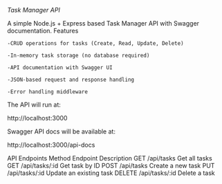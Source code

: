 *Task Manager API*

A simple Node.js + Express based Task Manager API with Swagger documentation.
Features

    -CRUD operations for tasks (Create, Read, Update, Delete)

    -In-memory task storage (no database required)

    -API documentation with Swagger UI

    -JSON-based request and response handling

    -Error handling middleware

The API will run at:

http://localhost:3000

Swagger API docs will be available at:

http://localhost:3000/api-docs

API Endpoints
Method	Endpoint	    Description
GET	    /api/tasks	    Get all tasks
GET	    /api/tasks/:id	Get task by ID
POST	/api/tasks	    Create a new task
PUT	    /api/tasks/:id	Update an existing task
DELETE	/api/tasks/:id	Delete a task
